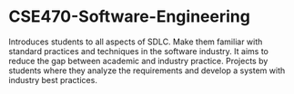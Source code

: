 # CSE470-Software-Engineering

Introduces students to all aspects of SDLC. Make them familiar with standard practices and techniques in the software industry. It aims to reduce the gap between academic and industry practice. Projects by students where they analyze the requirements and develop a system with industry best practices.
